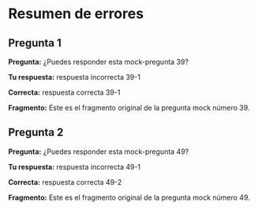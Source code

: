 # Resumen de errores

## Pregunta 1
**Pregunta:** ¿Puedes responder esta mock-pregunta 39?

**Tu respuesta:** respuesta incorrecta 39-1

**Correcta:** respuesta correcta 39-1

**Fragmento:**
Este es el fragmento original de la pregunta mock número 39.

## Pregunta 2
**Pregunta:** ¿Puedes responder esta mock-pregunta 49?

**Tu respuesta:** respuesta incorrecta 49-1

**Correcta:** respuesta correcta 49-2

**Fragmento:**
Este es el fragmento original de la pregunta mock número 49.

